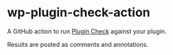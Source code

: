 # wp-plugin-check-action

A GitHub action to run [Plugin Check](https://wordpress.org/plugins/plugin-check/) against your plugin.

Results are posted as comments and annotations.

